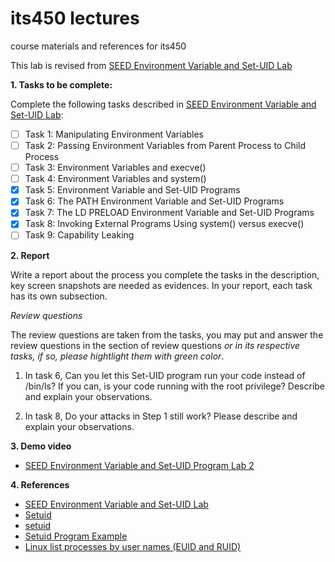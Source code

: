 # its450 lectures

course materials and references for its450

This lab is revised from [SEED Environment Variable and Set-UID Lab](https://seedsecuritylabs.org/Labs_16.04/Software/Environment_Variable_and_SetUID/)

**1. Tasks to be complete:**

Complete the following tasks described in [SEED Environment Variable and Set-UID Lab](../lab02/refs/EnvironmentVariableandSetUID.pdf):

- [ ] Task 1: Manipulating Environment Variables
- [ ] Task 2: Passing Environment Variables from Parent Process to Child Process
- [ ] Task 3: Environment Variables and execve()
- [ ] Task 4: Environment Variables and system()
- [x] Task 5: Environment Variable and Set-UID Programs
- [x] Task 6: The PATH Environment Variable and Set-UID Programs
- [x] Task 7: The LD PRELOAD Environment Variable and Set-UID Programs
- [x] Task 8: Invoking External Programs Using system() versus execve()
- [ ] Task 9: Capability Leaking

**2. Report**

Write a report about the process you complete the tasks in the description, key screen snapshots are needed as evidences. In your report, each task has its own subsection.

*Review questions*

The review questions are taken from the tasks, you may put and answer the review questions in the section of review questions *or in its respective tasks, if so, please hightlight them with green color*.
1. In task 6, Can you let this Set-UID program run your code instead of /bin/ls? If you can, is your code running
with the root privilege? Describe and explain your observations.

2. In task 8, Do your attacks in Step 1 still work? Please describe and explain your observations.


**3. Demo video**
* [SEED Environment Variable and Set-UID Program Lab 2]()

**4. References**
* [SEED Environment Variable and Set-UID Lab](https://seedsecuritylabs.org/Labs_16.04/Software/Environment_Variable_and_SetUID/)
* [Setuid](https://en.wikipedia.org/wiki/Setuid)
* [setuid](http://manpages.ubuntu.com/manpages/focal/man1/setuid.1.html)
* [Setuid Program Example](https://www.gnu.org/software/libc/manual/html\_node/Setuid-Program-Example.html)
* [Linux list processes by user names (EUID and RUID)](https://www.cyberciti.biz/faq/linux-list-processes-by-user-names-euid-and-ruid/)